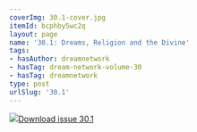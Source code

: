 ```yaml
---
coverImg: 30.1-cover.jpg
itemId: bcphby5wc2q
layout: page
name: '30.1: Dreams, Religion and the Divine'
tags:
- hasAuthor: dreamnetwork
- hasTag: dream-network-volume-30
- hasTag: dreamnetwork
type: post
urlSlug: '30.1'
---
```

<img class="card-journal-img" src="../images/30.1-rect.jpg"/><a href="../files/pdfs/Volume_30/30.1_religion.pdf" download="">Download issue 30.1</a>